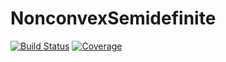 # NonconvexSemidefinite

[![Build Status](https://github.com/JuliaNonconvex/NonconvexSemidefinite.jl/workflows/CI/badge.svg)](https://github.com/JuliaNonconvex/NonconvexSemidefinite.jl/actions)
[![Coverage](https://codecov.io/gh/JuliaNonconvex/NonconvexSemidefinite.jl/branch/master/graph/badge.svg)](https://codecov.io/gh/JuliaNonconvex/NonconvexSemidefinite.jl)
